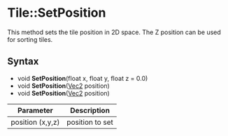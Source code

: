 # Tile::SetPosition

This method sets the tile position in 2D space. The Z position can be used for sorting tiles.

## Syntax

- void **SetPosition**(float x, float y, float z = 0.0)
- void **SetPosition**([Vec2](Vec2.md) position)
- void **SetPosition**([Vec2](Vec3.md) position)

| Parameter | Description |
|---|---|
| position (x,y,z) | position to set |
